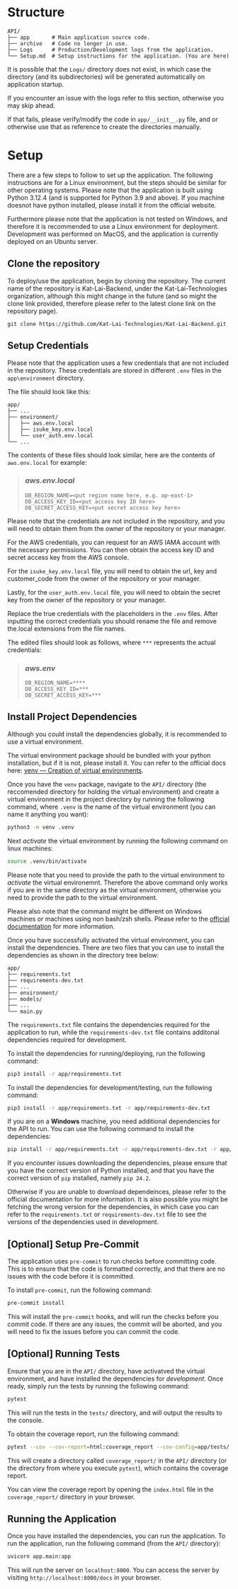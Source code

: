 # Structure

```
API/
├── app       # Main application source code.
├── archive   # Code no longer in use.
├── Logs      # Production/Development logs from the application.
└── Setup.md  # Setup instructions for the application. (You are here)
```

It is possible that the `Logs/` directory does not exist, in which case the directory (and its subdirectories) will be generated automatically on application startup.

If you encounter an issue with the logs refer to this section, otherwise you may skip ahead.

If that fails, please verify/modify the code in `app/__init__.py` file, and or otherwise use that as reference to create the directories manually.

# Setup

There are a few steps to follow to set up the application. The following instructions are for a Linux environment, but the steps should be similar for other operating systems.
Please note that the application is built using Python 3.12.4 (and is supported for Python 3.9 and above). If you machine doesnot have python installed, please install it from the official website.

Furthermore please note that the application is not tested on Windows, and therefore it is recommended to use a Linux environment for deployment. Development was performed on MacOS, and the application is currently deployed on an Ubuntu server.

## Clone the repository

To deploy/use the application, begin by cloning the repository. The current name of the repository is Kat-Lai-Backend, under the Kat-Lai-Technologies organization, although this might change in the future (and so might the clone link provided, therefore please refer to the latest clone link on the repository page).

```
git clone https://github.com/Kat-Lai-Technologies/Kat-Lai-Backend.git
```

## Setup Credentials

Please note that the application uses a few credentials that are not included in the repository. These credentials are stored in different `.env` files in the `app\environment` directory. 

The file should look like this:
```
app/
├── ...
├── environment/
│   ├── aws.env.local
│   ├── isuke_key.env.local
│   └── user_auth.env.local
└── ... 
```

The contents of these files should look similar, here are the contents of `aws.env.local` for example:

>### _aws.env.local_
>```
>DB_REGION_NAME=<put region name here, e.g. ap-east-1>
>DB_ACCESS_KEY_ID=<put access key ID here>
>DB_SECRET_ACCESS_KEY=<put secret access key here>
>```

Please note that the credentials are not included in the repository, and you will need to obtain them from the owner of the repository or your manager.

For the AWS credentials, you can request for an AWS IAMA account with the necessary permissions. You can then obtain the access key ID and secret access key from the AWS console.

For the `isuke_key.env.local` file, you will need to obtain the url, key and customer_code from the owner of the repository or your manager.

Lastly, for the `user_auth.env.local` file, you will need to obtain the secret key from the owner of the repository or your manager.

Replace the true credentials with the placeholders in the `.env` files.
After inputting the correct credentials you should rename the file and remove the.local extensions from the file names.

The edited files should look as follows, where `***` represents the actual credentials:
>### _aws.env_
>```
>DB_REGION_NAME=****
>DB_ACCESS_KEY_ID=***
>DB_SECRET_ACCESS_KEY=***
>```

## Install Project Dependencies

Although you could install the dependencies globally, it is recommended to use a virtual environment. 


The virtual environment package should be bundled with your python installation, but if it is not, please install it. You can refer to the official docs here: [venv — Creation of virtual environments][venv-docs-link].

Once you have the `venv` package, navigate to the `API/` directory (the reccomended directory for holding the virtual environment) and create a virtual environment in the project directory by running the following command, where `.venv` is the name of the virtual environment (you can name it anything you want):

```zsh
python3 -m venv .venv
```

Next *activate* the virtual environment by running the following command on linux machines:

```zsh
source .venv/bin/activate
```

Please note that you need to provide the path to the virtual environment to *activate* the virtual environemnt.
Therefore the above command only works if you are in the same directory as the virtual environment, otherwise you need to provide the path to the virtual environment.

Please also note that the command might be different on Windows machines or machines using non bash/zsh shells. Please refer to the [official documentation][venv-docs-link] for more information.

Once you have successfully activated the virtual environment, you can install the dependencies. There are two files that you can use to install the dependencies as shown in the directory tree below:

```
app/
├── requirements.txt
├── requirements-dev.txt
├── ...
├── environment/
├── models/
├── ...
└── main.py
```

The `requirements.txt` file contains the dependencies required for the application to run, while the `requirements-dev.txt` file contains additonal dependencies required for development.

To install the dependencies for running/deploying, run the following command:

```zsh
pip3 install -r app/requirements.txt
```

To install the dependencies for development/testing, run the following command:

```zsh
pip3 install -r app/requirements.txt -r app/requirements-dev.txt
```

If you are on a **Windows** machine, you need additional dependencies for the API to run. You can use the following command to install the dependencies:

```zsh
pip install -r app/requirements.txt -r app/requirements-dev.txt -r app/requirements-windows.txt
```

If you encounter issues downloading the dependencies, please ensure that you have the correct version of Python installed, and that you have the correct version of `pip` installed, namely `pip 24.2`.

Otherwise if you are unable to download dependeinces, please refer to the official documentation for more information.
It is also possible you might be fetching the wrong version for the dependencies, in which case you can refer to the `requirements.txt` or `requirements-dev.txt` file to see the versions of the dependencies used in development.

## [Optional] Setup Pre-Commit

The application uses `pre-commit` to run checks before committing code. This is to ensure that the code is formatted correctly, and that there are no issues with the code before it is committed.

To install `pre-commit`, run the following command:

```zsh
pre-commit install
```

This will install the `pre-commit` hooks, and will run the checks before you commit code. If there are any issues, the commit will be aborted, and you will need to fix the issues before you can commit the code.

## [Optional] Running Tests

Ensure that you are in the `API/` directory, have activatved the virtual environment, and have installed the dependencies for *development*. Once ready, simply run the tests by running the following command:

```zsh
pytest
```

This will run the tests in the `tests/` directory, and will output the results to the console.

To obtain the coverage report, run the following command:

```zsh
pytest --cov --cov-report=html:coverage_report --cov-config=app/tests/.coveragerc
```

This will create a directory called `coverage_report/` in the `API/` directory (or the directory from where you execute `pytest`), which contains the coverage report.

You can view the coverage report by opening the `index.html` file in the `coverage_report/` directory in your browser.

## Running the Application

Once you have installed the dependencies, you can run the application. To run the application, run the following command (from the `API/` directory):

```zsh
uvicorn app.main:app
```

This will run the server on `localhost:8000`. You can access the server by visiting `http://localhost:8000/docs` in your browser.

[venv-docs-link]: https://docs.python.org/3/library/venv.html